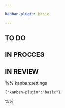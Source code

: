 ```yaml
---

kanban-plugin: basic

---
```


## TO DO



## IN PROCCES



## IN REVIEW





%% kanban:settings
```
{"kanban-plugin":"basic"}
```
%%